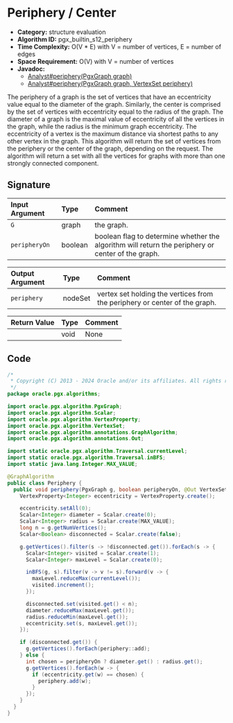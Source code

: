 # Periphery / Center

- **Category:** structure evaluation
- **Algorithm ID:** pgx_builtin_s12_periphery
- **Time Complexity:** O(V * E) with V = number of vertices, E = number of edges
- **Space Requirement:** O(V) with V = number of vertices
- **Javadoc:**
  - [Analyst#periphery(PgxGraph graph)](https://docs.oracle.com/en/database/oracle/property-graph/24.4/spgjv/oracle/pgx/api/Analyst.html#periphery_oracle_pgx_api_PgxGraph_)
  - [Analyst#periphery(PgxGraph graph, VertexSet<ID> periphery)](https://docs.oracle.com/en/database/oracle/property-graph/24.4/spgjv/oracle/pgx/api/Analyst.html#periphery_oracle_pgx_api_PgxGraph_oracle_pgx_api_VertexSet_)

The periphery of a graph is the set of vertices that have an eccentricity value equal to the diameter of the graph. Similarly, the center is comprised by the set of vertices with eccentricity equal to the radius of the graph. The diameter of a graph is the maximal value of eccentricity of all the vertices in the graph, while the radius is the minimum graph eccentricity. The eccentricity of a vertex is the maximum distance via shortest paths to any other vertex in the graph. This algorithm will return the set of vertices from the periphery or the center of the graph, depending on the request. The algorithm will return a set with all the vertices for graphs with more than one strongly connected component.

## Signature

| Input Argument | Type | Comment |
| :--- | :--- | :--- |
| `G` | graph | the graph. |
| `peripheryOn` | boolean | boolean flag to determine whether the algorithm will return the periphery or center of the graph. |

| Output Argument | Type | Comment |
| :--- | :--- | :--- |
| `periphery` | nodeSet | vertex set holding the vertices from the periphery or center of the graph. |

| Return Value | Type | Comment |
| :--- | :--- | :--- |
| | void | None |

## Code

```java
/*
 * Copyright (C) 2013 - 2024 Oracle and/or its affiliates. All rights reserved.
 */
package oracle.pgx.algorithms;

import oracle.pgx.algorithm.PgxGraph;
import oracle.pgx.algorithm.Scalar;
import oracle.pgx.algorithm.VertexProperty;
import oracle.pgx.algorithm.VertexSet;
import oracle.pgx.algorithm.annotations.GraphAlgorithm;
import oracle.pgx.algorithm.annotations.Out;

import static oracle.pgx.algorithm.Traversal.currentLevel;
import static oracle.pgx.algorithm.Traversal.inBFS;
import static java.lang.Integer.MAX_VALUE;

@GraphAlgorithm
public class Periphery {
  public void periphery(PgxGraph g, boolean peripheryOn, @Out VertexSet periphery) {
    VertexProperty<Integer> eccentricity = VertexProperty.create();

    eccentricity.setAll(0);
    Scalar<Integer> diameter = Scalar.create(0);
    Scalar<Integer> radius = Scalar.create(MAX_VALUE);
    long n = g.getNumVertices();
    Scalar<Boolean> disconnected = Scalar.create(false);

    g.getVertices().filter(s -> !disconnected.get()).forEach(s -> {
      Scalar<Integer> visited = Scalar.create(1);
      Scalar<Integer> maxLevel = Scalar.create(0);

      inBFS(g, s).filter(v -> v != s).forward(v -> {
        maxLevel.reduceMax(currentLevel());
        visited.increment();
      });

      disconnected.set(visited.get() < n);
      diameter.reduceMax(maxLevel.get());
      radius.reduceMin(maxLevel.get());
      eccentricity.set(s, maxLevel.get());
    });

    if (disconnected.get()) {
      g.getVertices().forEach(periphery::add);
    } else {
      int chosen = peripheryOn ? diameter.get() : radius.get();
      g.getVertices().forEach(w -> {
        if (eccentricity.get(w) == chosen) {
          periphery.add(w);
        }
      });
    }
  }
}
```
